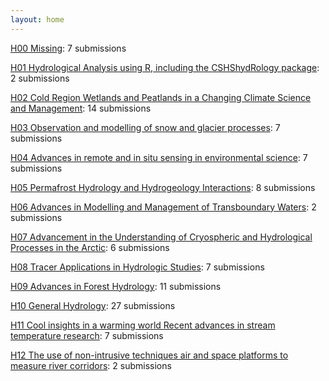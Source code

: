 ```yaml
---
layout: home
---
```

[H00 Missing](H00_Missing/): 7 submissions

[H01 Hydrological Analysis using R, including the CSHShydRology package](H01_Hydrological_Analysis_using_R,_including_the_CSHShydRology_package/): 2 submissions

[H02 Cold Region Wetlands and Peatlands in a Changing Climate Science and Management](H02_Cold_Region_Wetlands_and_Peatlands_in_a_Changing_Climate_Science_and_Management/): 14 submissions

[H03 Observation and modelling of snow and glacier processes](H03_Observation_and_modelling_of_snow_and_glacier_processes/): 7 submissions

[H04 Advances in remote and in situ sensing in environmental science](H04_Advances_in_remote_and_in_situ_sensing_in_environmental_science/): 7 submissions

[H05 Permafrost Hydrology and Hydrogeology Interactions](H05_Permafrost_Hydrology_and_Hydrogeology_Interactions/): 8 submissions

[H06 Advances in Modelling and Management of Transboundary Waters](H06_Advances_in_Modelling_and_Management_of_Transboundary_Waters/): 2 submissions

[H07 Advancement in the Understanding of Cryospheric and Hydrological Processes in the Arctic](H07_Advancement_in_the_Understanding_of_Cryospheric_and_Hydrological_Processes_in_the_Arctic/): 6 submissions

[H08 Tracer Applications in Hydrologic Studies](H08_Tracer_Applications_in_Hydrologic_Studies/): 7 submissions

[H09 Advances in Forest Hydrology](H09_Advances_in_Forest_Hydrology/): 11 submissions

[H10 General Hydrology](H10_General_Hydrology/): 27 submissions

[H11 Cool insights in a warming world Recent advances in stream temperature research](H11_Cool_insights_in_a_warming_world_Recent_advances_in_stream_temperature_research/): 7 submissions

[H12 The use of non-intrusive techniques air and space platforms to measure river corridors](H12_The_use_of_non-intrusive_techniques_air_and_space_platforms_to_measure_river_corridors/): 2 submissions

